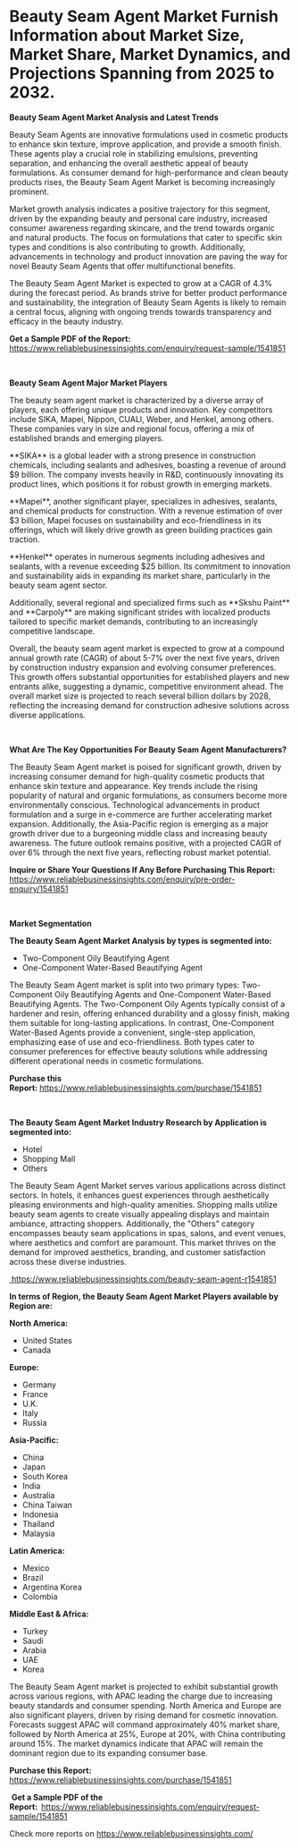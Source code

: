 <p><h1>Beauty Seam Agent Market Furnish Information about Market Size, Market Share, Market Dynamics, and Projections Spanning from 2025 to 2032.</h1></p><p><strong>Beauty Seam Agent Market Analysis and Latest Trends</strong></p>
<p><p>Beauty Seam Agents are innovative formulations used in cosmetic products to enhance skin texture, improve application, and provide a smooth finish. These agents play a crucial role in stabilizing emulsions, preventing separation, and enhancing the overall aesthetic appeal of beauty formulations. As consumer demand for high-performance and clean beauty products rises, the Beauty Seam Agent Market is becoming increasingly prominent.</p><p>Market growth analysis indicates a positive trajectory for this segment, driven by the expanding beauty and personal care industry, increased consumer awareness regarding skincare, and the trend towards organic and natural products. The focus on formulations that cater to specific skin types and conditions is also contributing to growth. Additionally, advancements in technology and product innovation are paving the way for novel Beauty Seam Agents that offer multifunctional benefits.</p><p>The Beauty Seam Agent Market is expected to grow at a CAGR of 4.3% during the forecast period. As brands strive for better product performance and sustainability, the integration of Beauty Seam Agents is likely to remain a central focus, aligning with ongoing trends towards transparency and efficacy in the beauty industry.</p></p>
<p><strong>Get a Sample PDF of the Report:&nbsp;</strong> <a href="https://www.reliablebusinessinsights.com/enquiry/request-sample/1541851?utm_campaign=2197&utm_medium=2&utm_source=Github&utm_content=ia&utm_term=30012025&utm_id=beauty-seam-agent">https://www.reliablebusinessinsights.com/enquiry/request-sample/1541851</a></p>
<p>&nbsp;</p>
<p><strong>Beauty Seam Agent Major Market Players</strong></p>
<p><p>The beauty seam agent market is characterized by a diverse array of players, each offering unique products and innovation. Key competitors include SIKA, Mapei, Nippon, CUALI, Weber, and Henkel, among others. These companies vary in size and regional focus, offering a mix of established brands and emerging players.</p><p>**SIKA** is a global leader with a strong presence in construction chemicals, including sealants and adhesives, boasting a revenue of around $9 billion. The company invests heavily in R&D, continuously innovating its product lines, which positions it for robust growth in emerging markets.</p><p>**Mapei**, another significant player, specializes in adhesives, sealants, and chemical products for construction. With a revenue estimation of over $3 billion, Mapei focuses on sustainability and eco-friendliness in its offerings, which will likely drive growth as green building practices gain traction.</p><p>**Henkel** operates in numerous segments including adhesives and sealants, with a revenue exceeding $25 billion. Its commitment to innovation and sustainability aids in expanding its market share, particularly in the beauty seam agent sector.</p><p>Additionally, several regional and specialized firms such as **Skshu Paint** and **Carpoly** are making significant strides with localized products tailored to specific market demands, contributing to an increasingly competitive landscape.</p><p>Overall, the beauty seam agent market is expected to grow at a compound annual growth rate (CAGR) of about 5-7% over the next five years, driven by construction industry expansion and evolving consumer preferences. This growth offers substantial opportunities for established players and new entrants alike, suggesting a dynamic, competitive environment ahead. The overall market size is projected to reach several billion dollars by 2028, reflecting the increasing demand for construction adhesive solutions across diverse applications.</p></p>
<p>&nbsp;</p>
<p><strong>What Are The Key Opportunities For Beauty Seam Agent Manufacturers?</strong></p>
<p><p>The Beauty Seam Agent market is poised for significant growth, driven by increasing consumer demand for high-quality cosmetic products that enhance skin texture and appearance. Key trends include the rising popularity of natural and organic formulations, as consumers become more environmentally conscious. Technological advancements in product formulation and a surge in e-commerce are further accelerating market expansion. Additionally, the Asia-Pacific region is emerging as a major growth driver due to a burgeoning middle class and increasing beauty awareness. The future outlook remains positive, with a projected CAGR of over 6% through the next five years, reflecting robust market potential.</p></p>
<p><strong>Inquire or Share Your Questions If Any Before Purchasing This Report:</strong> <a href="https://www.reliablebusinessinsights.com/enquiry/pre-order-enquiry/1541851?utm_campaign=2197&utm_medium=2&utm_source=Github&utm_content=ia&utm_term=30012025&utm_id=beauty-seam-agent">https://www.reliablebusinessinsights.com/enquiry/pre-order-enquiry/1541851</a></p>
<p>&nbsp;</p>
<p><strong>Market Segmentation</strong></p>
<p><strong>The Beauty Seam Agent Market Analysis by types is segmented into:</strong></p>
<p><ul><li>Two-Component Oily Beautifying Agent</li><li>One-Component Water-Based Beautifying Agent</li></ul></p>
<p><p>The Beauty Seam Agent market is split into two primary types: Two-Component Oily Beautifying Agents and One-Component Water-Based Beautifying Agents. The Two-Component Oily Agents typically consist of a hardener and resin, offering enhanced durability and a glossy finish, making them suitable for long-lasting applications. In contrast, One-Component Water-Based Agents provide a convenient, single-step application, emphasizing ease of use and eco-friendliness. Both types cater to consumer preferences for effective beauty solutions while addressing different operational needs in cosmetic formulations.</p></p>
<p><strong>Purchase this Report:&nbsp;</strong><a href="https://www.reliablebusinessinsights.com/purchase/1541851?utm_campaign=2197&utm_medium=2&utm_source=Github&utm_content=ia&utm_term=30012025&utm_id=beauty-seam-agent">https://www.reliablebusinessinsights.com/purchase/1541851</a></p>
<p>&nbsp;</p>
<p><strong>The Beauty Seam Agent Market Industry Research by Application is segmented into:</strong></p>
<p><ul><li>Hotel</li><li>Shopping Mall</li><li>Others</li></ul></p>
<p><p>The Beauty Seam Agent Market serves various applications across distinct sectors. In hotels, it enhances guest experiences through aesthetically pleasing environments and high-quality amenities. Shopping malls utilize beauty seam agents to create visually appealing displays and maintain ambiance, attracting shoppers. Additionally, the "Others" category encompasses beauty seam applications in spas, salons, and event venues, where aesthetics and comfort are paramount. This market thrives on the demand for improved aesthetics, branding, and customer satisfaction across these diverse industries.</p></p>
<p><a href="https://www.reliablebusinessinsights.com/beauty-seam-agent-r1541851?utm_campaign=2197&utm_medium=2&utm_source=Github&utm_content=ia&utm_term=30012025&utm_id=beauty-seam-agent">&nbsp;https://www.reliablebusinessinsights.com/beauty-seam-agent-r1541851</a></p>
<p><strong>In terms of Region, the Beauty Seam Agent Market Players available by Region are:</strong></p>
<p>
    <p> <strong> North America: </strong>
        <ul>
            <li>United States</li>
            <li>Canada</li>
        </ul>
        </p> 
    <p> <strong> Europe: </strong>
        <ul>
            <li>Germany</li>
            <li>France</li>
            <li>U.K.</li>
            <li>Italy</li>
            <li>Russia</li>
        </ul>
        </p> 
    <p> <strong> Asia-Pacific: </strong>
        <ul>
            <li>China</li>
            <li>Japan</li>
            <li>South Korea</li>
            <li>India</li>
            <li>Australia</li>
            <li>China Taiwan</li>
            <li>Indonesia</li>
            <li>Thailand</li>
            <li>Malaysia</li>
        </ul>
        </p> 
    <p> <strong> Latin America: </strong>
        <ul>
            <li>Mexico</li>
            <li>Brazil</li>
            <li>Argentina Korea</li>
            <li>Colombia</li>
        </ul>
        </p> 
    <p> <strong> Middle East & Africa: </strong>
        <ul>
            <li>Turkey</li>
            <li>Saudi</li>
            <li>Arabia</li>
            <li>UAE</li>
            <li>Korea</li>
        </ul>
    </p>
    </p>
<p><p>The Beauty Seam Agent market is projected to exhibit substantial growth across various regions, with APAC leading the charge due to increasing beauty standards and consumer spending. North America and Europe are also significant players, driven by rising demand for cosmetic innovation. Forecasts suggest APAC will command approximately 40% market share, followed by North America at 25%, Europe at 20%, with China contributing around 15%. The market dynamics indicate that APAC will remain the dominant region due to its expanding consumer base.</p></p>
<p><strong>Purchase this Report: </strong><a href="https://www.reliablebusinessinsights.com/purchase/1541851?utm_campaign=2197&utm_medium=2&utm_source=Github&utm_content=ia&utm_term=30012025&utm_id=beauty-seam-agent">https://www.reliablebusinessinsights.com/purchase/1541851</a></p>
<p>&nbsp;<strong>Get a Sample PDF of the Report:&nbsp;&nbsp;</strong><a href="https://www.reliablebusinessinsights.com/enquiry/request-sample/1541851?utm_campaign=2197&utm_medium=2&utm_source=Github&utm_content=ia&utm_term=30012025&utm_id=beauty-seam-agent">https://www.reliablebusinessinsights.com/enquiry/request-sample/1541851</a></p>
<p><strong></strong></p>
<p>Check more reports on <a href="https://www.reliablebusinessinsights.com/?utm_campaign=2197&utm_medium=2&utm_source=Github&utm_content=ia&utm_term=30012025&utm_id=beauty-seam-agent">https://www.reliablebusinessinsights.com/</a></p>